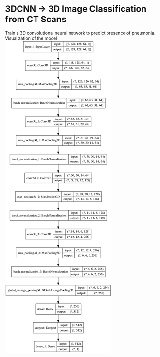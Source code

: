# 3DCNN -> 3D Image Classification from CT Scans
Train a 3D convolutional neural network to predict presence of pneumonia.</br>
Visualization of the model</br>
![image](https://github.com/LT-ZHONG/3DCNN/blob/master/model.png)
